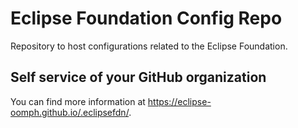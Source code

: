 # Eclipse Foundation Config Repo

Repository to host configurations related to the Eclipse Foundation.

## Self service of your GitHub organization

You can find more information at <https://eclipse-oomph.github.io/.eclipsefdn/>.
